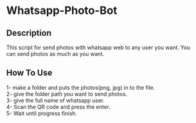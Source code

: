 # Whatsapp-Photo-Bot

<h2> Description </h2>
This script for send photos with whatsapp web to any user you want. You can send photos as much as you want.

<h2> How To Use </h2>
1- make a folder and puts the photos(png, jpg) in to the file. <br>
2- give the folder path you want to send photos. <br>
3- give the full name of whatsapp user. <br>
4- Scan the QR code and press the enter. <br>
5- Wait until progress finish. <br>
